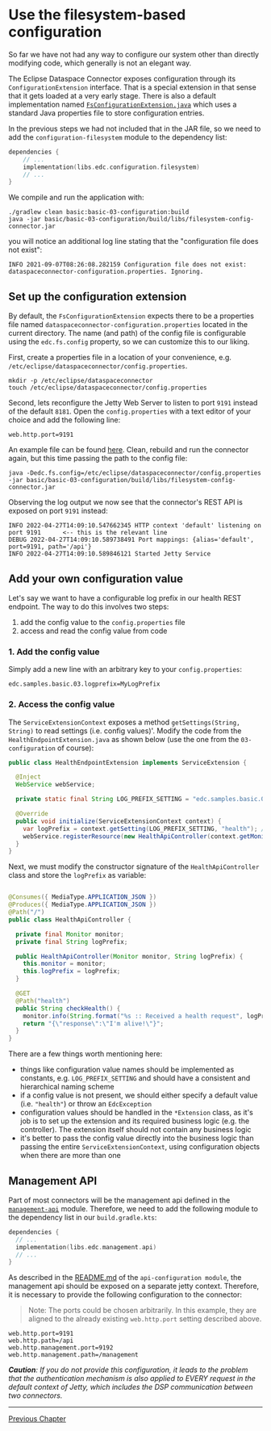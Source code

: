# Use the filesystem-based configuration

So far we have not had any way to configure our system other than directly modifying code, which generally is not an
elegant way.

The Eclipse Dataspace Connector exposes configuration through its `ConfigurationExtension` interface. That is a
special extension in that sense that it gets loaded at a very early stage. There is also a default implementation
named [`FsConfigurationExtension.java`](https://github.com/eclipse-edc/Connector/blob/releases/extensions/common/configuration/configuration-filesystem/src/main/java/org/eclipse/edc/configuration/filesystem/FsConfigurationExtension.java)
which uses a standard Java properties file to store configuration entries.

In the previous steps we had not included that in the JAR file, so we need to add
the `configuration-filesystem` module to the dependency list:

```kotlin
dependencies {
    // ...
    implementation(libs.edc.configuration.filesystem)
    // ...
}
```

We compile and run the application with:

```shell
./gradlew clean basic:basic-03-configuration:build
java -jar basic/basic-03-configuration/build/libs/filesystem-config-connector.jar
```

you will notice an additional log line stating that the "configuration file does not exist":

```shell
INFO 2021-09-07T08:26:08.282159 Configuration file does not exist: dataspaceconnector-configuration.properties. Ignoring.
```

## Set up the configuration extension

By default, the `FsConfigurationExtension` expects there to be a properties file
named `dataspaceconnector-configuration.properties` located in the current directory. The name (and path) of the config
file is configurable using the `edc.fs.config` property, so we can customize this to our liking.

First, create a properties file in a location of your convenience,
e.g. `/etc/eclipse/dataspaceconnector/config.properties`.

```shell
mkdir -p /etc/eclipse/dataspaceconnector
touch /etc/eclipse/dataspaceconnector/config.properties
```

Second, lets reconfigure the Jetty Web Server to listen to port `9191` instead of the default `8181`. Open
the `config.properties` with a text editor of your choice and add the following line:

```properties
web.http.port=9191
```

An example file can be found [here](config.properties). Clean, rebuild and run the connector again, but this time
passing the path to the config file:

```shell
java -Dedc.fs.config=/etc/eclipse/dataspaceconnector/config.properties -jar basic/basic-03-configuration/build/libs/filesystem-config-connector.jar
```

Observing the log output we now see that the connector's REST API is exposed on port `9191` instead:

```shell
INFO 2022-04-27T14:09:10.547662345 HTTP context 'default' listening on port 9191      <-- this is the relevant line
DEBUG 2022-04-27T14:09:10.589738491 Port mappings: {alias='default', port=9191, path='/api'}   
INFO 2022-04-27T14:09:10.589846121 Started Jetty Service
```

## Add your own configuration value

Let's say we want to have a configurable log prefix in our health REST endpoint. The way to do this involves two steps:

1. add the config value to the `config.properties` file
2. access and read the config value from code

### 1. Add the config value

Simply add a new line with an arbitrary key to your `config.properties`:

```properties
edc.samples.basic.03.logprefix=MyLogPrefix
```

### 2. Access the config value

The `ServiceExtensionContext` exposes a method `getSettings(String, String)` to read settings (i.e. config values)'.
Modify the code from the `HealthEndpointExtension.java` as shown below (use the one from the `03-configuration`
of course):

```java
public class HealthEndpointExtension implements ServiceExtension {

  @Inject
  WebService webService;

  private static final String LOG_PREFIX_SETTING = "edc.samples.basic.03.logprefix"; // this constant is new

  @Override
  public void initialize(ServiceExtensionContext context) {
    var logPrefix = context.getSetting(LOG_PREFIX_SETTING, "health"); //this line is new
    webService.registerResource(new HealthApiController(context.getMonitor(), logPrefix));
  }
}
```

Next, we must modify the constructor signature of the `HealthApiController` class and store the `logPrefix` as variable:

```java

@Consumes({ MediaType.APPLICATION_JSON })
@Produces({ MediaType.APPLICATION_JSON })
@Path("/")
public class HealthApiController {

  private final Monitor monitor;
  private final String logPrefix;

  public HealthApiController(Monitor monitor, String logPrefix) {
    this.monitor = monitor;
    this.logPrefix = logPrefix;
  }

  @GET
  @Path("health")
  public String checkHealth() {
    monitor.info(String.format("%s :: Received a health request", logPrefix));
    return "{\"response\":\"I'm alive!\"}";
  }
}
```

There are a few things worth mentioning here:

- things like configuration value names should be implemented as constants, e.g. `LOG_PREFIX_SETTING` and should have a
  consistent and hierarchical naming scheme
- if a config value is not present, we should either specify a default value (i.e. `"health"`) or throw
  an `EdcException`
- configuration values should be handled in the `*Extension` class, as it's job is to set up the extension and its
  required business logic (e.g. the controller). The extension itself should not contain any business logic
- it's better to pass the config value directly into the business logic than passing the
  entire `ServiceExtensionContext`, using configuration objects when there are more than one

## Management API

Part of most connectors will be the management api defined in the
[`management-api`](https://github.com/eclipse-edc/Connector/tree/releases/extensions/control-plane/api/management-api)
module. Therefore, we need to add the following module to the dependency list in our `build.gradle.kts`:

```kotlin
dependencies {
  // ...
  implementation(libs.edc.management.api)
  // ...
}
```

As described in the [README.md](https://github.com/eclipse-edc/Connector/tree/releases/extensions/common/api/management-api-configuration)
of the `api-configuration module`, the management api should be exposed on a separate jetty context. Therefore, it is
necessary to provide the following configuration to the connector:

> Note: The ports could be chosen arbitrarily. In this example, they are aligned to the already existing `web.http.port` setting described above.

```properties
web.http.port=9191
web.http.path=/api
web.http.management.port=9192
web.http.management.path=/management
```

_**Caution**: If you do not provide this configuration, it leads to the problem that the authentication mechanism is
also applied to EVERY request in the _default_ context of Jetty, which includes the DSP communication between two
connectors._

---

[Previous Chapter](../basic-02-health-endpoint/README.md) 
